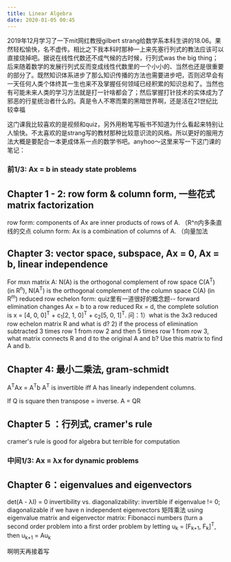 ```yaml
---
title: Linear Algebra
date: 2020-01-05 00:45
---
```


2019年12月学习了一下mit网红教授gilbert strang给数学系本科生讲的18.06。果然轻松愉快，名不虚传。相比之下我本科时那种一上来先塞行列式的教法应该可以直接烧掉吧。据说在线性代数还不成气候的古时候，行列式was the big thing；后来随着数学的发展行列式反而变成线性代数里的一个小小的、当然也还是很重要的部分了。既然知识体系进步了那么知识传播的方法也需要进步吧，否则迟早会有一天任何人类个体终其一生也来不及掌握任何领域已经积累的知识总和了。当然也有可能未来人类的学习方法就是打一针啥都会了；然后掌握打针技术的实体成为了邪恶的行星统治者什么的。真是令人不寒而栗的黑暗世界啊，还是活在21世纪比较幸福

这门课我比较喜欢的是视频和quiz，另外用粉笔写板书不知道为什么看起来特别让人愉快。不太喜欢的是strang写的教材那种比较意识流的风格。所以更好的服用方法大概是要配合一本更成体系一点的数学书吧。anyhoo～这里来写一下这门课的笔记：

### 前1/3: Ax = b in steady state problems

## Chapter 1 - 2: row form & column form, 一些花式matrix factorization

row form: components of Ax are inner products of rows of A. （R^n内多条直线的交点
column form: Ax is a combination of columns of A. （向量加法

## Chapter 3: vector space, subspace, Ax = 0, Ax = b, linear independence

For mxn matrix A: N(A) is the orthogonal complement of row space C(A<sup>T</sup>) (in R<sup>n</sup>), N(A<sup>T</sup>) is the orthogonal complement of the column space C(A) (in R<sup>m</sup>)
reduced row echelon form: quiz里有一道很好的概念题-- forward elimination changes Ax = b to a row reduced Rx = d, the complete solution is x = [4, 0, 0]<sup>T</sup> + c<sub>1</sub>[2, 1, 0]<sup>T</sup> + c<sub>2</sub>[5, 0, 1]<sup>T</sup>. 问：1）what is the 3x3 reduced row echelon matrix R and what is d? 2) if the process of elimination subtracted 3 times row 1 from row 2 and then 5 times row 1 from row 3, what matrix connects R and d to the original A and b? Use this matrix to find A and b.

## Chapter 4: 最小二乘法, gram-schmidt

A<sup>T</sup>A*x* = A<sup>T</sup>b
A<sup>T</sup> is invertible iff A has linearly independent columns.

If Q is square then transpose = inverse.
A = QR

## Chapter 5 ：行列式, cramer's rule

cramer's rule is good for algebra but terrible for computation

### 中间1/3: Ax = &lambda;x for dynamic problems

## Chapter 6：eigenvalues and eigenvectors

det(A - &lambda;I) = 0
invertibility vs. diagonalizability: invertible if eigenvalue != 0; diagonalizable if we have n independent eigenvectors
矩阵乘法 using eigenvalue matrix and eigenvector matrix: Fibonacci numbers (turn a second order problem into a first order problem by letting u<sub>k</sub> = [F<sub>k+1</sub>, F<sub>k</sub>]<sup>T</sup>, then u<sub>k+1</sub> = Au<sub>k</sub>

啊明天再接着写







